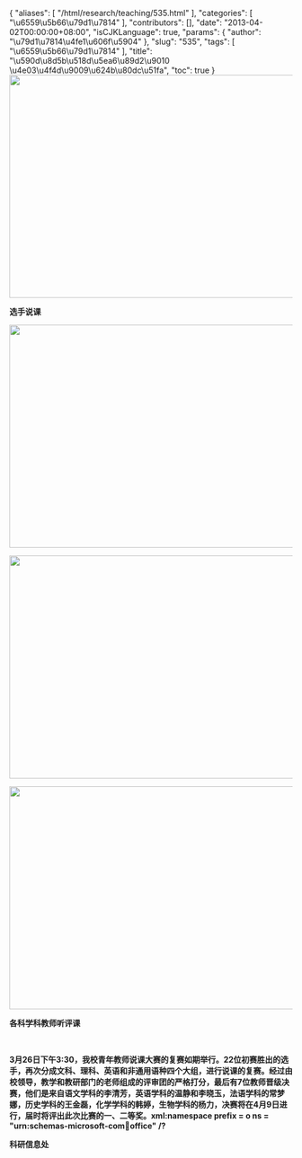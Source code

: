 {
    "aliases": [
        "/html/research/teaching/535.html"
    ],
    "categories": [
        "\u6559\u5b66\u79d1\u7814"
    ],
    "contributors": [],
    "date": "2013-04-02T00:00:00+08:00",
    "isCJKLanguage": true,
    "params": {
        "author": "\u79d1\u7814\u4fe1\u606f\u5904"
    },
    "slug": "535",
    "tags": [
        "\u6559\u5b66\u79d1\u7814"
    ],
    "title": "\u590d\u8d5b\u518d\u5ea6\u89d2\u9010  \u4e03\u4f4d\u9009\u624b\u80dc\u51fa",
    "toc": true
}
**<img
    src="https://cdn.tfls.online/mirror/full/e0cbf79c6759d23185b3da086a7235d7159621d1.jpg"
    style="display:block;margin-left:auto;margin-right:auto;"
    decoding="async"
    fetchpriority="auto"
    loading="lazy"
    height="397"
    width="600"
/>**

**选手说课**

**<img
    src="https://cdn.tfls.online/mirror/full/6cb49dbfd10e65dd28e148c93d3d1eb397440fb9.jpg"
    style="display:block;margin-left:auto;margin-right:auto;"
    decoding="async"
    fetchpriority="auto"
    loading="lazy"
    height="397"
    width="600"
/>**

**<img
    src="https://cdn.tfls.online/mirror/full/30665536a603241017b1008378de4ee5a177a16c.jpg"
    style="display:block;margin-left:auto;margin-right:auto;"
    decoding="async"
    fetchpriority="auto"
    loading="lazy"
    height="397"
    width="600"
/>**

**<img
    src="https://cdn.tfls.online/mirror/full/0a6d186c0a2eabe59138743314c42d6d5693f046.jpg"
    style="display:block;margin-left:auto;margin-right:auto;"
    decoding="async"
    fetchpriority="auto"
    loading="lazy"
    height="397"
    width="600"
/>**

**各科学科教师听评课**

 

**3月26日下午3:30，我校青年教师说课大赛的复赛如期举行。22位初赛胜出的选手，再次分成文科、理科、英语和非通用语种四个大组，进行说课的复赛。经过由校领导，教学和教研部门的老师组成的评审团的严格打分，最后有7位教师晋级决赛，他们是来自语文学科的李清芳，英语学科的温静和李晓玉，法语学科的常梦娜，历史学科的王金磊，化学学科的韩婷，生物学科的杨力，决赛将在4月9日进行，届时将评出此次比赛的一、二等奖。xml:namespace prefix = o ns = "urn:schemas-microsoft-com:office:office" /?**

**科研信息处**

